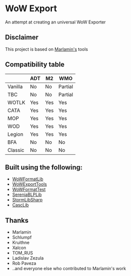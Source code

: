 # WoW Export

An attempt at creating an universal WoW Exporter

## Disclaimer

This project is based on [Marlamin's](https://github.com/Marlamin) tools

## Compatibility table

| | ADT | M2 | WMO |
| --- | --- | --- | --- |
| Vanilla | No | No | Partial |
| TBC | No | No | Partial |
| WOTLK | Yes | Yes | Yes |
| CATA | Yes | Yes | Yes |
| MOP | Yes | Yes | Yes |
| WOD | Yes | Yes | Yes |
| Legion | Yes | Yes | Yes |
| BFA | No | No | No |
| Classic | No | No | No |

## Built using the following:

* [WoWFormatLib](https://github.com/Marlamin/WoWFormatLib)
* [WoWExportTools](https://github.com/Marlamin/WoWExportTools)
* [WoWFormatTest](https://github.com/Marlamin/WoWFormatTest)
* [SereniaBLPLib](https://github.com/WoW-Tools/SereniaBLPLib)
* [StormLibSharp](https://github.com/robpaveza/stormlibsharp)
* [CascLib](https://github.com/WoW-Tools/CascLib)

## Thanks

* Marlamin
* Schlumpf
* Kruithne
* Xalcon
* TOM_RUS
* Ladislav Zezula
* Rob Paveza
* ..and everyone else who contributed to Marlamin's work

